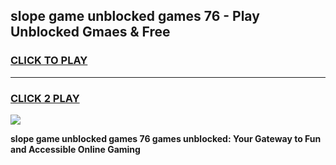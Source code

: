 
## slope game unblocked games 76 - Play Unblocked Gmaes & Free
<h3>
<a href="https://premium.freeplayer.one?title=slope_game_unblocked_games_76&ref=19F">CLICK TO PLAY</a></h3>
<hr>

<h3>
<a href="https://premium.freeplayer.one?title=slope_game_unblocked_games_76&ref=19F">CLICK 2 PLAY</a>
  
</h3>

<a href="https://premium.freeplayer.one?title=slope_game_unblocked_games_76&ref=19F/"><img src="https://clearcache.store/games.png"></a>


**slope game unblocked games 76 games unblocked: Your Gateway to Fun and Accessible Online Gaming**
